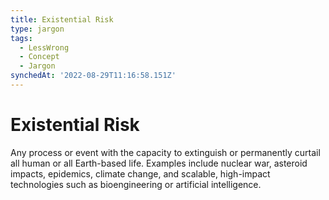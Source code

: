 ```yaml
---
title: Existential Risk
type: jargon
tags:
  - LessWrong
  - Concept
  - Jargon
synchedAt: '2022-08-29T11:16:58.151Z'
---
```

# Existential Risk



Any process or event with the capacity to extinguish or permanently curtail all human or all Earth-based life. Examples include nuclear war, asteroid impacts, epidemics, climate change, and scalable, high-impact technologies such as bioengineering or artificial intelligence.  
 